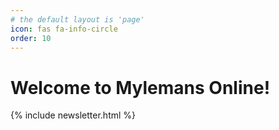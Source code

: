 ```yaml
---
# the default layout is 'page'
icon: fas fa-info-circle
order: 10
---
```


# Welcome to Mylemans Online!

{% include newsletter.html %}

